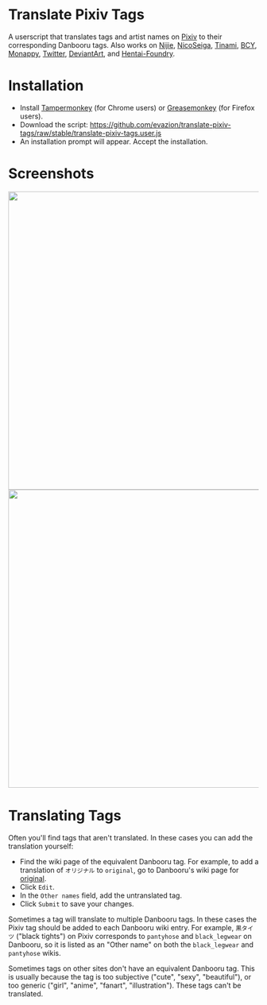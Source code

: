 # Translate Pixiv Tags

A userscript that translates tags and artist names on
[Pixiv](https://www.pixiv.net) to their corresponding
Danbooru tags. Also works on [Nijie](https://nijie.info),
[NicoSeiga](https://seiga.nicovideo.jp), [Tinami](https://www.tinami.com),
[BCY](https://bcy.net), [Monappy](https://monappy.jp),
[Twitter](https://twitter.com), [DeviantArt](https://www.deviantart.com), and
[Hentai-Foundry](https://www.hentai-foundry.com).

# Installation

* Install [Tampermonkey](https://tampermonkey.net/) (for Chrome users) or [Greasemonkey](https://addons.mozilla.org/en-US/firefox/addon/greasemonkey/) (for Firefox users).
* Download the script: https://github.com/evazion/translate-pixiv-tags/raw/stable/translate-pixiv-tags.user.js
* An installation prompt will appear. Accept the installation.

# Screenshots

<img width="600" src="https://user-images.githubusercontent.com/8430473/32701834-3b127f76-c7a2-11e7-99b5-bb4fac0a09ee.png">
<img width="600" src="https://user-images.githubusercontent.com/8430473/38178147-f266d652-35d1-11e8-89c7-80730fcae865.png">

# Translating Tags

Often you'll find tags that aren't translated. In these cases you can add the translation yourself:

* Find the wiki page of the equivalent Danbooru tag. For example, to add a translation of `オリジナル` to `original`, go to Danbooru's wiki page for [original](https://danbooru.donmai.us/wiki_pages?title=original).
* Click `Edit`.
* In the `Other names` field, add the untranslated tag.
* Click `Submit` to save your changes.

Sometimes a tag will translate to multiple Danbooru tags. In these cases the Pixiv tag should be added to each Danbooru wiki entry. For example, `黒タイツ` ("black tights") on Pixiv corresponds to `pantyhose` and `black_legwear` on Danbooru, so it is listed as an "Other name" on both the `black_legwear` and `pantyhose` wikis.

Sometimes tags on other sites don't have an equivalent Danbooru tag. This is usually because the tag is too subjective ("cute", "sexy", "beautiful"), or too generic ("girl", "anime", "fanart", "illustration"). These tags can't be translated.
